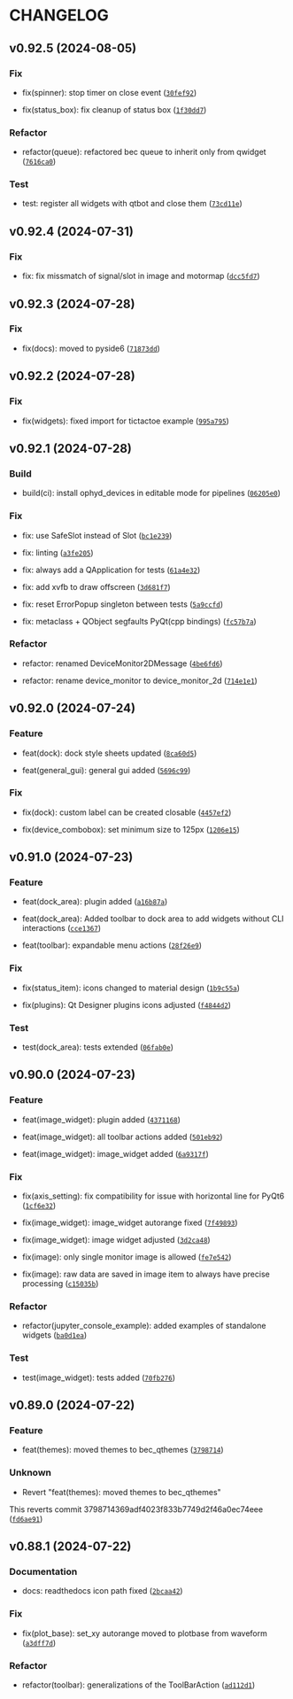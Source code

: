 # CHANGELOG

## v0.92.5 (2024-08-05)

### Fix

* fix(spinner): stop timer on close event ([`30fef92`](https://gitlab.psi.ch/bec/bec_widgets/-/commit/30fef929cf6fb4b73f48151c92a0ee54c734031d))

* fix(status_box): fix cleanup of status box ([`1f30dd7`](https://gitlab.psi.ch/bec/bec_widgets/-/commit/1f30dd73a9c1e3135087a5eef92c7329f54a604e))

### Refactor

* refactor(queue): refactored bec queue to inherit only from qwidget ([`7616ca0`](https://gitlab.psi.ch/bec/bec_widgets/-/commit/7616ca0e145e233ccb48029a8c0b54b54b5b4194))

### Test

* test: register all widgets with qtbot and close them ([`73cd11e`](https://gitlab.psi.ch/bec/bec_widgets/-/commit/73cd11e47277e4437554b785a9551b28a572094f))

## v0.92.4 (2024-07-31)

### Fix

* fix: fix missmatch of signal/slot in image and motormap ([`dcc5fd7`](https://gitlab.psi.ch/bec/bec_widgets/-/commit/dcc5fd71ee9f51767a7b2b1ed6200e89d1ef754c))

## v0.92.3 (2024-07-28)

### Fix

* fix(docs): moved to pyside6 ([`71873dd`](https://gitlab.psi.ch/bec/bec_widgets/-/commit/71873ddf359516ded8f74f4d2f73df4156aa1368))

## v0.92.2 (2024-07-28)

### Fix

* fix(widgets): fixed import for tictactoe example ([`995a795`](https://gitlab.psi.ch/bec/bec_widgets/-/commit/995a795060bebe25c17108d80ae0fa30463f03b1))

## v0.92.1 (2024-07-28)

### Build

* build(ci): install ophyd_devices in editable mode for pipelines ([`06205e0`](https://gitlab.psi.ch/bec/bec_widgets/-/commit/06205e07903d93accf40abab153f440059f236ed))

### Fix

* fix: use SafeSlot instead of Slot ([`bc1e239`](https://gitlab.psi.ch/bec/bec_widgets/-/commit/bc1e23944cc0e5a861e3d0b4dc5b4ac6292d5269))

* fix: linting ([`a3fe205`](https://gitlab.psi.ch/bec/bec_widgets/-/commit/a3fe20500ae2ac03dcde07432f7e21ce5262ce46))

* fix: always add a QApplication for tests ([`61a4e32`](https://gitlab.psi.ch/bec/bec_widgets/-/commit/61a4e32deb337ed27f2f43358b88b7266413b58e))

* fix: add xvfb to draw offscreen ([`3d681f7`](https://gitlab.psi.ch/bec/bec_widgets/-/commit/3d681f77e144e74138fc5fa65630004d7c166878))

* fix: reset ErrorPopup singleton between tests ([`5a9ccfd`](https://gitlab.psi.ch/bec/bec_widgets/-/commit/5a9ccfd1f6d2aacd5d86c1a34f74163b272d1ae4))

* fix: metaclass + QObject segfaults PyQt(cpp bindings) ([`fc57b7a`](https://gitlab.psi.ch/bec/bec_widgets/-/commit/fc57b7a1262031a2df9e6a99493db87e766b779a))

### Refactor

* refactor: renamed DeviceMonitor2DMessage ([`4be6fd6`](https://gitlab.psi.ch/bec/bec_widgets/-/commit/4be6fd6b83ea1048f16310f7d2bbe777b13b245e))

* refactor: rename device_monitor to device_monitor_2d ([`714e1e1`](https://gitlab.psi.ch/bec/bec_widgets/-/commit/714e1e139e0033d2725fefb636c419ca137a68c6))

## v0.92.0 (2024-07-24)

### Feature

* feat(dock): dock style sheets updated ([`8ca60d5`](https://gitlab.psi.ch/bec/bec_widgets/-/commit/8ca60d54b3cfa621172ce097fc1ba514c47ebac7))

* feat(general_gui): general gui added ([`5696c99`](https://gitlab.psi.ch/bec/bec_widgets/-/commit/5696c993dc1c0da40ff3e99f754c246cc017ea32))

### Fix

* fix(dock): custom label can be created closable ([`4457ef2`](https://gitlab.psi.ch/bec/bec_widgets/-/commit/4457ef2147e21b856c9dcaf63c81ba98002dcaf1))

* fix(device_combobox): set minimum size to 125px ([`1206e15`](https://gitlab.psi.ch/bec/bec_widgets/-/commit/1206e153094cd8505badf69a1461572a76b4c5ad))

## v0.91.0 (2024-07-23)

### Feature

* feat(dock_area): plugin added ([`a16b87a`](https://gitlab.psi.ch/bec/bec_widgets/-/commit/a16b87ac28d164230dd2e8020f50ff3a63cd407e))

* feat(dock_area): Added toolbar to dock area to add widgets without CLI interactions ([`cce1367`](https://gitlab.psi.ch/bec/bec_widgets/-/commit/cce1367a72fca7206d351894bd1831b7bbfa7ec6))

* feat(toolbar): expandable menu actions ([`28f26e9`](https://gitlab.psi.ch/bec/bec_widgets/-/commit/28f26e92a46063db1a194be552156a5d3b2c43e7))

### Fix

* fix(status_item): icons changed to material design ([`1b9c55a`](https://gitlab.psi.ch/bec/bec_widgets/-/commit/1b9c55a46a0dfd8678c8e95ff64dd6e8cfb9233e))

* fix(plugins): Qt Designer plugins icons adjusted ([`f4844d2`](https://gitlab.psi.ch/bec/bec_widgets/-/commit/f4844d2e067ce75dc64b89b230d7932b308ddfc2))

### Test

* test(dock_area): tests extended ([`06fab0e`](https://gitlab.psi.ch/bec/bec_widgets/-/commit/06fab0eab926cef5677d4988fd1fce09da342dd8))

## v0.90.0 (2024-07-23)

### Feature

* feat(image_widget): plugin added ([`4371168`](https://gitlab.psi.ch/bec/bec_widgets/-/commit/43711680ba253f81fb0ffe764bcaae701b02bb49))

* feat(image_widget): all toolbar actions added ([`501eb92`](https://gitlab.psi.ch/bec/bec_widgets/-/commit/501eb923f12fa6aaa93f5428ca78e57694edfbc0))

* feat(image_widget): image_widget added ([`6a9317f`](https://gitlab.psi.ch/bec/bec_widgets/-/commit/6a9317facda896ee784c7fc1db0cd3d68cdfcf73))

### Fix

* fix(axis_setting): fix compatibility for issue with horizontal line for PyQt6 ([`1cf6e32`](https://gitlab.psi.ch/bec/bec_widgets/-/commit/1cf6e32303f82bc7c3f3391d0e96a88bc31f29fc))

* fix(image_widget): image_widget autorange fixed ([`7f49893`](https://gitlab.psi.ch/bec/bec_widgets/-/commit/7f49893d2ce3b9d02efa764f7f10442ed6ab8f3c))

* fix(image_widget): image widget adjusted ([`3d2ca48`](https://gitlab.psi.ch/bec/bec_widgets/-/commit/3d2ca4855c36fe0af59a4b540caa3c8023a81773))

* fix(image): only single monitor image is allowed ([`fe7e542`](https://gitlab.psi.ch/bec/bec_widgets/-/commit/fe7e542b19dc5b401523501acb74ac03edf62ad4))

* fix(image): raw data are saved in image item to always have precise processing ([`c15035b`](https://gitlab.psi.ch/bec/bec_widgets/-/commit/c15035b6b769a96780a16da9e7f75af3b823654c))

### Refactor

* refactor(jupyter_console_example): added examples of standalone widgets ([`ba0d1ea`](https://gitlab.psi.ch/bec/bec_widgets/-/commit/ba0d1ea9031b4ae2e2e73bf269fbfad973b924a5))

### Test

* test(image_widget): tests added ([`70fb276`](https://gitlab.psi.ch/bec/bec_widgets/-/commit/70fb276fdf31dffc105435d3dfe7c5caea0b10ce))

## v0.89.0 (2024-07-22)

### Feature

* feat(themes): moved themes to bec_qthemes ([`3798714`](https://gitlab.psi.ch/bec/bec_widgets/-/commit/3798714369adf4023f833b7749d2f46a0ec74eee))

### Unknown

* Revert &#34;feat(themes): moved themes to bec_qthemes&#34;

This reverts commit 3798714369adf4023f833b7749d2f46a0ec74eee ([`fd6ae91`](https://gitlab.psi.ch/bec/bec_widgets/-/commit/fd6ae91993a23a7b8dbb2cf3c4b7c3eda6d2b0f6))

## v0.88.1 (2024-07-22)

### Documentation

* docs: readthedocs icon path fixed ([`2bcaa42`](https://gitlab.psi.ch/bec/bec_widgets/-/commit/2bcaa4256d6daaefacb3ead8c72458d7b1498e29))

### Fix

* fix(plot_base): set_xy autorange moved to plotbase from waveform ([`a3dff7d`](https://gitlab.psi.ch/bec/bec_widgets/-/commit/a3dff7decc16115c12dc6b4ef1572552368da309))

### Refactor

* refactor(toolbar): generalizations of the ToolBarAction ([`ad112d1`](https://gitlab.psi.ch/bec/bec_widgets/-/commit/ad112d1f08157f6987edd48a0bacf9f669ef1997))

